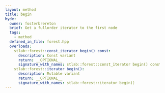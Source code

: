 ```yaml
---
layout: method
title: begin
hyde:
  owner: fosterbrereton
  brief: Get a fullorder iterator to the first node
  tags:
    - method
  defined_in_file: forest.hpp
  overloads:
    stlab::forest::const_iterator begin() const:
      description: Const variant
      return: __OPTIONAL__
      signature_with_names: stlab::forest::const_iterator begin() const
    stlab::forest::iterator begin():
      description: Mutable variant
      return: __OPTIONAL__
      signature_with_names: stlab::forest::iterator begin()
---
```

